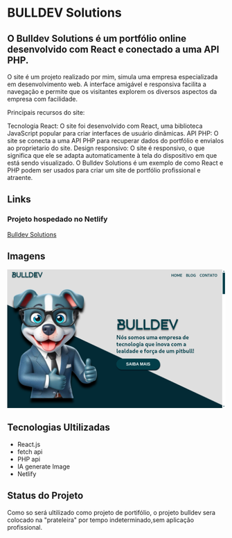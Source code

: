 # BULLDEV Solutions
## O Bulldev Solutions é um portfólio online desenvolvido com React e conectado a uma API PHP.

O site é um projeto realizado por mim, simula uma empresa especializada em desenvolvimento web. A interface amigável e responsiva facilita a navegação e permite que os visitantes explorem os diversos aspectos da empresa com facilidade.

Principais recursos do site:

Tecnologia React: O site foi desenvolvido com React, uma biblioteca JavaScript popular para criar interfaces de usuário dinâmicas.
API PHP: O site se conecta a uma API PHP para recuperar dados do portfólio e envialos ao proprietario do site.
Design responsivo: O site é responsivo, o que significa que ele se adapta automaticamente à tela do dispositivo em que está sendo visualizado.
O Bulldev Solutions é um exemplo de como React e PHP podem ser usados para criar um site de portfólio profissional e atraente.
## Links

### Projeto hospedado no Netlify
[Bulldev Solutions](https://bulldev.netlify.app)


## Imagens 
![Imagem Central](src/img/fireshot001)

## Tecnologias Ultilizadas
- React.js
- fetch api
- PHP api
- IA generate Image
- Netlify

## Status do Projeto
Como so será ultilizado como projeto de portifólio, o projeto bulldev sera colocado na "prateleira" por tempo indeterminado,sem aplicação profissional.
